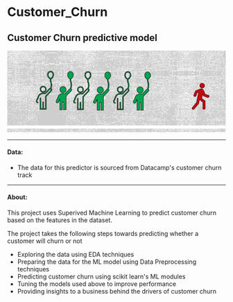 # Customer_Churn
## Customer Churn predictive model

<img src="AS-churn.png">

---

#### Data: 
* The data for this predictor is sourced from Datacamp's customer churn track

---

#### About:

This project uses Superived Machine Learning to predict customer churn based on the features in the dataset. 

The project takes the following steps towards predicting whether a customer will churn or not
* Exploring the data using EDA techniques
* Preparing the data for the ML model using Data Preprocessing techniques
* Predicting customer churn using scikit learn's ML modules
* Tuning the models used above to improve performance
* Providing insights to a business behind the drivers of customer churn

